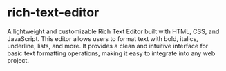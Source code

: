 # rich-text-editor
A lightweight and customizable Rich Text Editor built with HTML, CSS, and JavaScript. This editor allows users to format text with bold, italics, underline, lists, and more. It provides a clean and intuitive interface for basic text formatting operations, making it easy to integrate into any web project.
